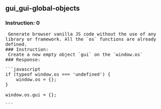 ## gui_gui-global-objects
### Instruction: 0
<pre style='text-wrap: wrap'> Generate browser vanilla JS code without the use of any library or framework. All the `os` functions are already defined.
### Instruction:
 Create a new empty object `gui` on the `window.os` 
### Response:
</pre>
<pre style='text-wrap: wrap'>```javascript
if (typeof window.os === 'undefined') {
    window.os = {};
}

window.os.gui = {};

```</pre>
